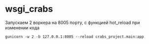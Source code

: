 # wsgi_crabs
Запускаем 2 воркера на 8005 порту, с функцией hot_reload при изменении кода

`
gunicorn -w 2 -b 127.0.0.1:8005 --reload crabs_project.main:app
`